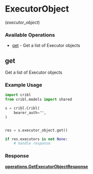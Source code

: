 # ExecutorObject
(*executor_object*)

### Available Operations

* [get](#get) - Get a list of Executor objects

## get

Get a list of Executor objects

### Example Usage

```python
import cribl
from cribl.models import shared

s = cribl.Cribl(
    bearer_auth="",
)


res = s.executor_object.get()

if res.executors is not None:
    # handle response
```


### Response

**[operations.GetExecutorObjectResponse](../../models/operations/getexecutorobjectresponse.md)**

